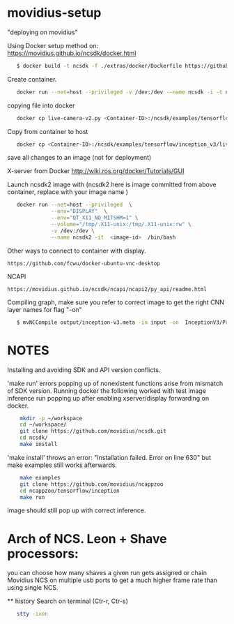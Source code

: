 # movidius-setup
"deploying on movidius"



Using Docker setup method on:
https://movidius.github.io/ncsdk/docker.html

```bash
   $ docker build -t ncsdk -f ./extras/docker/Dockerfile https://github.com/movidius/ncsdk.git#ncsdk2
```
Create container.

```bash
   docker run --net=host --privileged -v /dev:/dev --name ncsdk -i -t ncsdk /bin/bash
```


copying file into docker
```bash
   docker cp live-camera-v2.py <Container-ID>:/ncsdk/examples/tensorflow/inception_v3/
```
Copy from container to host
```bash
   docker cp <Container-ID>:/ncsdk/examples/tensorflow/inception_v3/live-camera-v2.py live-camera-v2.py    
```

save all changes to an image (not for deployment)


X-server from Docker
http://wiki.ros.org/docker/Tutorials/GUI

Launch ncsdk2 image with (ncsdk2 here is image committed from above container, replace with your image name )
```bash
   docker run --net=host --privileged  \
              --env="DISPLAY"  \
              --env="QT_X11_NO_MITSHM=1" \
              --volume="/tmp/.X11-unix:/tmp/.X11-unix:rw" \
              -v /dev:/dev \
              --name ncsdk2 -it  <image-id>  /bin/bash
```

Other ways to connect to container with display.
```
https://github.com/fcwu/docker-ubuntu-vnc-desktop

```

NCAPI
```
https://movidius.github.io/ncsdk/ncapi/ncapi2/py_api/readme.html
```



Compiling graph, make sure you refer to correct image to get the right CNN layer names for flag "-on"

```bash
   $ mvNCCompile output/inception-v3.meta -in input -on  InceptionV3/Predictions/Softmax -o graph -is 299 299 -s 12
``` 



# NOTES

Installing and avoiding SDK and API version conflicts.

'make run' errors popping up of nonexistent functions arise from mismatch of SDK version.
Running docker the following worked with test image inference run popping up after enabling xserver/display forwarding on docker.

```bash
    mkdir -p ~/workspace
    cd ~/workspace/
    git clone https://github.com/movidius/ncsdk.git
    cd ncsdk/
    make install
```
'make install' throws an error: "Installation failed. Error on line 630"
but make examples still works afterwards.

```bash    
    make examples
    git clone https://github.com/movidius/ncappzoo
    cd ncappzoo/tensorflow/inception
    make run 
```
image should still pop up with correct inference. 
 


# Arch of NCS. Leon + Shave processors:
  you can choose how many shaves a given run gets assigned or chain Movidius NCS on multiple usb ports to get a much higher frame rate than using single NCS.

** history Search on terminal (Ctr-r, Ctr-s)
```bash
   stty -ixon
```